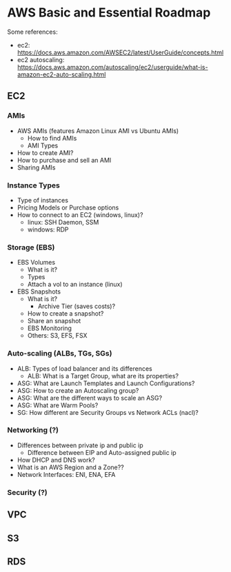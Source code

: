 # AWS Basic and Essential Roadmap

Some references:
- ec2: https://docs.aws.amazon.com/AWSEC2/latest/UserGuide/concepts.html
- ec2 autoscaling: https://docs.aws.amazon.com/autoscaling/ec2/userguide/what-is-amazon-ec2-auto-scaling.html

## EC2
### AMIs
- AWS AMIs (features Amazon Linux AMI vs Ubuntu AMIs)
    - How to find AMIs
    - AMI Types
- How to create AMI?
- How to purchase and sell an AMI
- Sharing AMIs
### Instance Types
- Type of instances
- Pricing Models or Purchase options
- How to connect to an EC2 (windows, linux)?
    - linux: SSH Daemon, SSM
    - windows: RDP
### Storage (EBS)
- EBS Volumes
    - What is it?
    - Types
    - Attach a vol to an instance (linux)
- EBS Snapshots
    - What is it?
        - Archive Tier (saves costs)?
    - How to create a snapshot?
    - Share an snapshot
    - EBS Monitoring
    - Others: S3, EFS, FSX
### Auto-scaling (ALBs, TGs, SGs)
- ALB: Types of load balancer and its differences
    - ALB: What is a Target Group, what are its properties?
- ASG: What are Launch Templates and Launch Configurations?
- ASG: How to create an Autoscaling group?
- ASG: What are the different ways to scale an ASG?
- ASG: What are Warm Pools?
- SG: How different are Security Groups vs Network ACLs (nacl)?
### Networking (?)
- Differences between private ip and public ip
    - Difference between EIP and Auto-assigned public ip
- How DHCP and DNS work?
- What is an AWS Region and a Zone??
- Network Interfaces: ENI, ENA, EFA
### Security (?)

## VPC
## S3
## RDS
